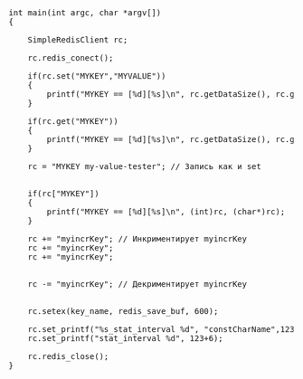 

<pre>
int main(int argc, char *argv[])
{
    
    SimpleRedisClient rc;

    rc.redis_conect();

    if(rc.set("MYKEY","MYVALUE"))
    {
        printf("MYKEY == [%d][%s]\n", rc.getDataSize(), rc.getData());
    }

    if(rc.get("MYKEY"))
    {
        printf("MYKEY == [%d][%s]\n", rc.getDataSize(), rc.getData());
    }

    rc = "MYKEY my-value-tester"; // Запись как и set


    if(rc["MYKEY"])
    {
        printf("MYKEY == [%d][%s]\n", (int)rc, (char*)rc);
    }
    
    rc += "myincrKey"; // Инкриментирует myincrKey
    rc += "myincrKey";
    rc += "myincrKey";


    rc -= "myincrKey"; // Декриментирует myincrKey
    
    
    rc.setex(key_name, redis_save_buf, 600);
 
    rc.set_printf("%s_stat_interval %d", "constCharName",123+6);
    rc.set_printf("stat_interval %d", 123+6);

    rc.redis_close();
}
</pre>
